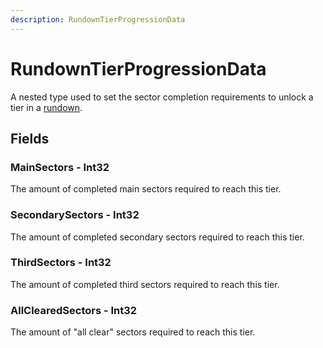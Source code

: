 ```yaml
---
description: RundownTierProgressionData
---
```


# RundownTierProgressionData

A nested type used to set the sector completion requirements to unlock a tier in a [rundown](../datablocks/rundown.md).

## Fields

### **MainSectors - Int32**

The amount of completed main sectors required to reach this tier.

### SecondarySectors - Int32

The amount of completed secondary sectors required to reach this tier.

### ThirdSectors - Int32

The amount of completed third sectors required to reach this tier.

### AllClearedSectors - Int32

The amount of "all clear" sectors required to reach this tier.

